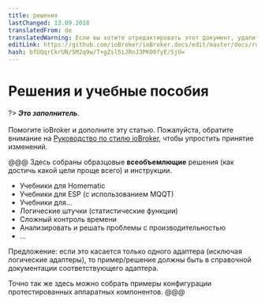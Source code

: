 ```yaml
---
title: решения
lastChanged: 13.09.2018
translatedFrom: de
translatedWarning: Если вы хотите отредактировать этот документ, удалите поле «translationFrom», в противном случае этот документ будет снова автоматически переведен
editLink: https://github.com/ioBroker/ioBroker.docs/edit/master/docs/ru/lib/README.md
hash: bfUQqrCkrUN/SM2q9w/T+gZsl5iJRnJ3PK00fyE/SjU=
---
```

# Решения и учебные пособия
?> ***Это заполнитель***.<br><br> Помогите ioBroker и дополните эту статью. Пожалуйста, обратите внимание на [Руководство по стилю ioBroker](community/styleguidedoc), чтобы упростить принятие изменений.

@@@ Здесь собраны образцовые **всеобъемлющие** решения (как достичь какой цели проще всего) и инструкции.

* Учебники для Homematic
* Учебники для ESP (с использованием MQQT)
* Учебники для...
* Логические штучки (статистические функции)
* Сложный контроль времени
* Анализировать и решать проблемы с производительностью
* ...

Предложение: если это касается только одного адаптера (исключая логические адаптеры), то пример/решение должны быть в справочной документации соответствующего адаптера.

Точно так же здесь можно собрать примеры конфигурации протестированных аппаратных компонентов.
@@@